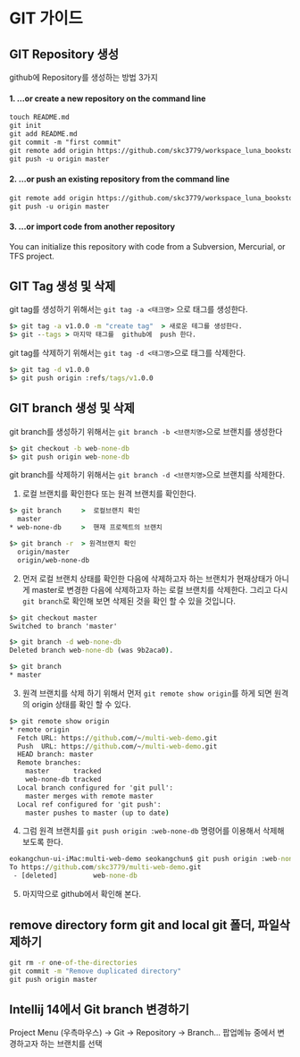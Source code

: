 # GIT 가이드

## GIT Repository 생성

github에 Repository를 생성하는 방법 3가지

#### 1. …or create a new repository on the command line

```txt
touch README.md
git init
git add README.md
git commit -m "first commit"
git remote add origin https://github.com/skc3779/workspace_luna_bookstore_sample.git
git push -u origin master
```

#### 2. …or push an existing repository from the command line

```txt
git remote add origin https://github.com/skc3779/workspace_luna_bookstore_sample.git
git push -u origin master
```

#### 3. ...or import code from another repository

You can initialize this repository with code from a Subversion, Mercurial, or TFS project.


## GIT Tag 생성 및 삭제

git tag를 생성하기 위해서는 `git tag -a <태크명>` 으로 태그를 생성한다.

```cmd
$> git tag -a v1.0.0 -m "create tag"  > 새로운 테그를 생성한다.
$> git --tags > 마지막 태그를  github에  push 한다.
```
git tag를 삭제하기 위해서는 `git tag -d <태그명>`으로 태그를 삭제한다.

```cmd
$> git tag -d v1.0.0
$> git push origin :refs/tags/v1.0.0
```

## GIT branch 생성 및 삭제

git branch를 생성하기 위해서는 `git branch -b <브랜치명>`으로 브랜치를 생성한다
```cmd
$> git checkout -b web-none-db
$> git push origin web-none-db
```

git branch를 삭제하기 위해서는 `git branch -d <브랜치명>`으로 브랜치를 삭제한다.

1) 로컬 브랜치를 확인한다 또는 원격 브랜치를 확인한다.

```cmd
$> git branch     >  로컬브랜치 확인
  master
* web-none-db     >  핸재 프로젝트의 브랜치

$> git branch -r  > 원격브랜치 확인
  origin/master
  origin/web-none-db
```

2) 먼저 로컬 브랜치 상태를 확인한 다음에 삭제하고자 하는 브랜치가 현재상태가 아니게 master로 변경한 다음에 삭제하고자 하는 로컬 브랜치를 삭제한다. 그리고 다시 `git branch`로 확인해 보면 삭제된 것을 확인 할 수 있을 것입니다.
```cmd
$> git checkout master
Switched to branch 'master'

$> git branch -d web-none-db
Deleted branch web-none-db (was 9b2aca0).

$> git branch
* master
```

3) 원격 브랜치를 삭제 하기 위해서 먼저 `git remote show origin`를 하게 되면 원격의 origin 상태를 확인 할 수 있다.
```cmd
$> git remote show origin
* remote origin
  Fetch URL: https://github.com/~/multi-web-demo.git
  Push  URL: https://github.com/~/multi-web-demo.git
  HEAD branch: master
  Remote branches:
    master      tracked
    web-none-db tracked
  Local branch configured for 'git pull':
    master merges with remote master
  Local ref configured for 'git push':
    master pushes to master (up to date)

```

4) 그럼 원격 브랜치를 `git push origin :web-none-db` 명령어를 이용해서 삭제해 보도록 한다.

```cmd
eokangchun-ui-iMac:multi-web-demo seokangchun$ git push origin :web-none-db
To https://github.com/skc3779/multi-web-demo.git
 - [deleted]         web-none-db
```

5) 마지막으로 github에서 확인해 본다.

## remove directory form git and local git 폴더, 파일삭제하기

```cmd
git rm -r one-of-the-directories
git commit -m "Remove duplicated directory"
git push origin master
```

## Intellij 14에서 Git branch 변경하기

Project Menu (우측마우스) -> Git -> Repository -> Branch... 팝업메뉴 중에서 변경하고자 하는 브랜치를 선택











